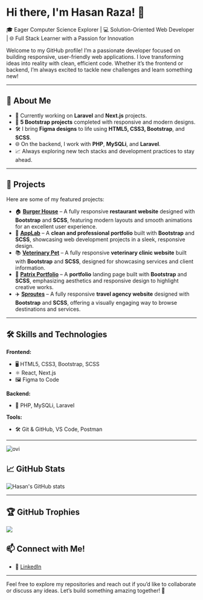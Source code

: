 # Hi there, I'm Hasan Raza! 👋

🎓 Eager Computer Science Explorer | 💻 Solution-Oriented Web Developer | 🌐 Full Stack Learner with a Passion for Innovation

Welcome to my GitHub profile! I’m a passionate developer focused on building responsive, user-friendly web applications. I love transforming ideas into reality with clean, efficient code. Whether it’s the frontend or backend, I’m always excited to tackle new challenges and learn something new!

---

## 🚀 About Me
- 🌱 Currently working on **Laravel** and **Next.js** projects.
- 🎯 **5 Bootstrap projects** completed with responsive and modern designs.
- 🛠️ I bring **Figma designs** to life using **HTML5, CSS3, Bootstrap**, and **SCSS**.
- 🌐 On the backend, I work with **PHP**, **MySQLi**, and **Laravel**.
- 📈 Always exploring new tech stacks and development practices to stay ahead.

---

## 💼 Projects

Here are some of my featured projects:
- 🏠 [**Burger House**](https://hasanraza25.github.io/Burger-house/) – A fully responsive **restaurant website** designed with **Bootstrap** and **SCSS**, featuring modern layouts and smooth animations for an excellent user experience.
- 🎨 [**AppLab**](https://hasanraza25.github.io/AppLab-Bootstrap/) – A **clean and professional portfolio** built with **Bootstrap** and **SCSS**, showcasing web development projects in a sleek, responsive design.
- 📚 [**Veterinary Pet**](https://hasanraza25.github.io/Veterinary-bootstrap/) – A fully responsive **veterinary clinic website** built with **Bootstrap** and **SCSS**, designed for showcasing services and client information.
- 🏪 [**Patrix Portfolio**](https://patrix-chi.vercel.app/) – A **portfolio** landing page built with **Bootstrap** and **SCSS**, emphasizing aesthetics and responsive design to highlight creative works.
- ✈️ [**Sproutes**](https://sproutes.vercel.app/) – A fully responsive **travel agency website** designed with **Bootstrap** and **SCSS**, offering a visually engaging way to browse destinations and services.

---

## 🛠️ Skills and Technologies

**Frontend:**
- 🖥️ HTML5, CSS3, Bootstrap, SCSS
- ⚛️ React, Next.js
- 🖼️ Figma to Code

**Backend:**
- 🐘 PHP, MySQLi, Laravel

**Tools:**
- 🛠️ Git & GitHub, VS Code, Postman

---

<img src="https://github-readme-stats.vercel.app/api/top-langs?username=Hasanraza25&show_icons=true&locale=en&layout=compact&theme=chartreuse-dark" alt="ovi" />

## 📈 GitHub Stats

![Hasan's GitHub stats](https://github-readme-stats.vercel.app/api?username=hasanraza&show_icons=true&theme=radical)

---

## :trophy: GitHub Trophies
![](https://github-profile-trophy.vercel.app/?username=Hasanraza25)

## 📫 Connect with Me!

- 💼 [LinkedIn](https://www.linkedin.com/in/hasan-raza-2581h0r/)

---

Feel free to explore my repositories and reach out if you’d like to collaborate or discuss any ideas. Let’s build something amazing together! 🚀
